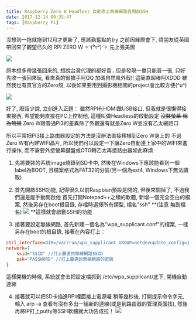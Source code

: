 ```yaml
---
title: Raspberry Zero W Headless 自動連上無線網路與開啟SSH
date: 2017-12-14 00:35:47
tags: [Raspberry Pi]
---
```


沒想到一拖就拖到12月才更新了, 應該勤奮點的(ry
之前因緣際會下, 請朋友從英國帶回來了觀望已久的 RPI ZERO W ✧◝(⁰▿⁰)◜✧
先上張美圖

![](https://res.cloudinary.com/driftkingtw/image/upload/v1518274118/blog/2017/12/14/Raspberry_Zero_W_Headless_自動連上無線網路與開啟SSH筆記/P_20171011_181938-1024x778.jpg)

原本想多帶幾張回來的, 想說台灣代理的都好貴...但是發現一單只能買一張, 只好先收一張回來玩, 看來真的很搶手阿QQ
加碼自然風外殼!! 這簡直超棒阿XDDD 雖然我也有買官方的Zero殼, 以後如果要用到攝影機相關的project會比較方便(^u^)

![](https://res.cloudinary.com/driftkingtw/image/upload/v1518274129/blog/2017/12/14/Raspberry_Zero_W_Headless_自動連上無線網路與開啟SSH筆記/358402-1024x609.jpg)

好了, 廢話少說, 立刻進入正題：
雖然RPI有HDMI跟USB接口, 但我就是很懶得接東接西, 希望能夠直接在PC上控制他, 這種叫做Headless的啟動設定 <del>沒裝螢幕 稱為無頭</del>
Zero W跟普通PI3的差異除了外觀還有就是Zero W並沒有乙太網路口

所以平常把PI3接上路由器設定的方法是沒辦法直接移植到Zero W身上的
不過Zero W有內建WIFI晶片, 所以我們可以設定一下讓Zero自動連上家中的WIFI來進行操作, 而不需要外接螢幕鍵盤或OTG轉乙太再接路由器如此麻煩

1.  先將要裝的系統image燒錄到SD卡中, 然後在Windows下應該能看到一個label為BOOT, 且檔案格式為FAT32的分區(另一個為ext4, Windows下無法讀取)

2.  首先開啟SSH功能, 記得很久以前Raspbian預設是開的, 但後來關掉了, 不過我們還是能手動開啟他
首先打開Notepad++之類的軟體, 新增一個完全空白的檔案, 然後另存在boot根目錄, 存檔時選擇所有類型, 檔名"ssh" **(注意 無副檔名)
![](https://res.cloudinary.com/driftkingtw/image/upload/v1518274138/blog/2017/12/14/Raspberry_Zero_W_Headless_自動連上無線網路與開啟SSH筆記/Untitled-1.jpg)
**這樣就會啟動SSH的功能

3.  接著要設定無線網路, 首先新建一個名為"wpa_supplicant.conf"的檔案, 一樣另存在boot的根目錄, 接著在內容打上：
```ini
ctrl_interface=DIR=/var/run/wpa_supplicant GROUP=netdevupdate_config=1
network={
    ssid="SSID" //打上要連的無線網路SSID
    psk="PASSWORD" //打上要連的無線網路的密碼
}
```
這樣開機的時候, 系統就會去把設定檔抓到 /etc/wpa_supplicant/底下, 開機自動連線

4.  接著就可以把SD卡插進RPI裡面接上電源囉
稍等幾秒後, 打開提示命令字元, 輸入 arp -a 查看有沒有多出一組新的連線(或是到路由器的管理頁面找), 然後再將IP打上putty等SSH軟體就大功告成拉！
![](https://res.cloudinary.com/driftkingtw/image/upload/v1518274145/blog/2017/12/14/Raspberry_Zero_W_Headless_自動連上無線網路與開啟SSH筆記/Untitled-2.jpg)